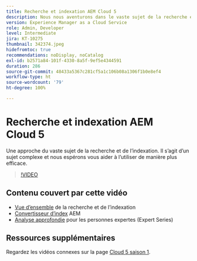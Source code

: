 ```yaml
---
title: Recherche et indexation AEM Cloud 5
description: Nous nous aventurons dans le vaste sujet de la recherche et de l’indexation.
version: Experience Manager as a Cloud Service
role: Admin, Developer
level: Intermediate
jira: KT-10275
thumbnail: 342374.jpeg
hidefromtoc: true
recommendations: noDisplay, noCatalog
exl-id: b2571a84-101f-4330-8a5f-9ef5e4344591
duration: 286
source-git-commit: 48433a5367c281cf5a1c106b08a1306f1b0e8ef4
workflow-type: ht
source-wordcount: '79'
ht-degree: 100%

---
```


# Recherche et indexation AEM Cloud 5

Une approche du vaste sujet de la recherche et de l’indexation. Il s’agit d’un sujet complexe et nous espérons vous aider à l’utiliser de manière plus efficace.

>[!VIDEO](https://video.tv.adobe.com/v/342374?quality=12&learn=on)

## Contenu couvert par cette vidéo

+ [Vue d’ensemble](https://experienceleague.adobe.com/docs/experience-manager-cloud-service/content/operations/indexing.html?lang=fr) de la recherche et de l’indexation
+ [Convertisseur d’index](https://experienceleague.adobe.com/docs/experience-manager-cloud-service/content/migration-journey/refactoring-tools/index-converter.html?lang=fr) AEM
+ [Analyse approfondie](../../../cloud-service/migration/moving-to-aem-as-a-cloud-service/search-and-indexing.md) pour les personnes expertes (Expert Series)


## Ressources supplémentaires

Regardez les vidéos connexes sur la page [Cloud 5 saison 1](cloud5-season-1.md).
